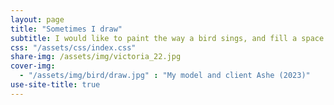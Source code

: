 ```yaml
---
layout: page
title: "Sometimes I draw"
subtitle: I would like to paint the way a bird sings, and fill a space in a beautiful way.
css: "/assets/css/index.css"
share-img: /assets/img/victoria_22.jpg
cover-img:
  - "/assets/img/bird/draw.jpg" : "My model and client Ashe (2023)"
use-site-title: true
---
```

<script src="https://static.elfsight.com/platform/platform.js" data-use-service-core defer></script>
<div class="elfsight-app-0cca0446-147e-49ce-94da-272276274e9c"></div>